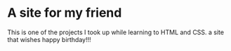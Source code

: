 # A site for my friend

This is one of the projects I took up while learning to HTML and CSS.
a site that wishes happy birthday!!!
